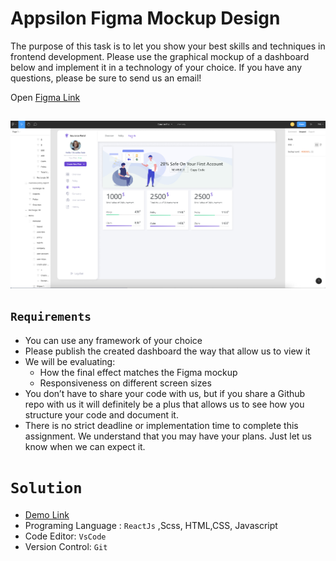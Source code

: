 # Appsilon Figma  Mockup Design

The purpose of this task is to let you show your best skills and techniques in frontend development. Please use the graphical mockup of a dashboard below and implement it in a technology of your choice. If you have any questions, please be sure to send us an email!



Open [Figma Link](https://www.figma.com/file/adJlNqUx0AjEi1LSItxK3d/Source-file?node-id=0%3A1)

## 
 ![FIGMA](./src/assets/Insurance_portal.png)

## `Requirements`

- You can use any framework of your choice
- Please publish the created dashboard the way that allow us to view it
- We will be evaluating:
  - How the final effect matches the Figma mockup
  - Responsiveness on different screen sizes
- You don’t have to share your code with us, but if you share a Github repo with us it will definitely be a plus that allows us to see how you structure your code and document it.
- There is no strict deadline or implementation time to complete this assignment. We understand that you may have your plans. Just let us know when we can expect it.

# `Solution`

- [Demo Link](http://localhost:3000)
- Programing Language : `ReactJs` ,Scss, HTML,CSS, Javascript
- Code Editor: `VsCode`
- Version Control: `Git`
